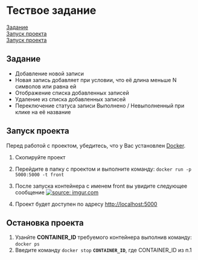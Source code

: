 # Тествое задание

[Задание](#about-the-task) <br>
[Запуск проекта](#start_project) <br>
[Запуск проекта](#stop_project)


## Задание <a name = "about-the-task"></a>

- Добавление новой записи
- Новая запись добавляет при условии, что её длина меньше N символов или равна ей
- Отображение списка добавленных записей
- Удаление из списка добавленных записей
- Переключение статуса записи Выполнено / Невыполненный при клике на её название

## Запуск проекта <a name = "start_project"></a>

Перед работой с проектом, убедитесь, что у Вас установлен [Docker](https://docs.docker.com). <br>

1. Скопируйте проект
2. Перейдите в папку с проектом и выполните команду: `docker run -p 5000:5000 -t front`
3. После запуска контейнера с именем front вы увидите следующее сообщение
<a href="https://imgur.com/PmUxKzi"><img src="https://i.imgur.com/PmUxKzi.png" title="source: imgur.com" /></a>

4. Проект будет доступен по адресу [http://localhost:5000](http://localhost:5000)


## Остановка проекта <a name = "stop_project"></a>

1.  Узанйте <b>CONTAINER_ID</b> требуемого контейнера выполнив команду: `docker ps`
2. Введите команду `docker stop` <b>`CONTAINER_ID`</b>, где CONTAINER_ID из п.1